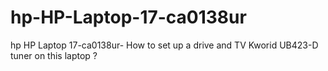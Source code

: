 # hp-HP-Laptop-17-ca0138ur
hp  HP Laptop  17-ca0138ur- How to set up a drive and TV Kworid UB423-D  tuner on this laptop ?
